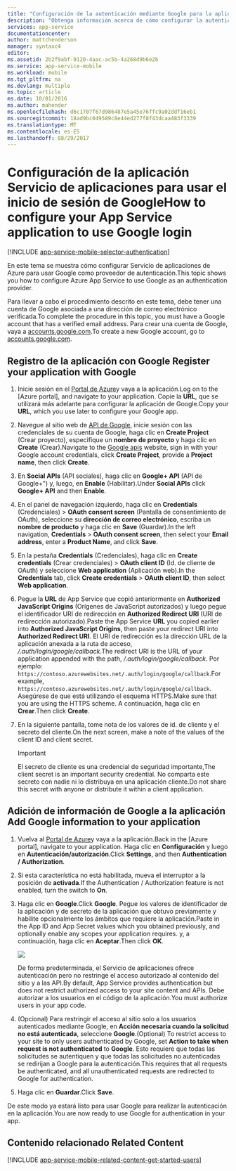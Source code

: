 ```yaml
---
title: "Configuración de la autenticación mediante Google para la aplicación de Servicios de aplicaciones"
description: "Obtenga información acerca de cómo configurar la autenticación mediante Google para la aplicación de Servicios de aplicaciones."
services: app-service
documentationcenter: 
author: mattchenderson
manager: syntaxc4
editor: 
ms.assetid: 2b2f9abf-9120-4aac-ac5b-4a268d9b6e2b
ms.service: app-service-mobile
ms.workload: mobile
ms.tgt_pltfrm: na
ms.devlang: multiple
ms.topic: article
ms.date: 10/01/2016
ms.author: mahender
ms.openlocfilehash: d6c1707f67d986487e5a45e76ffc9a02ddf16eb1
ms.sourcegitcommit: 18ad9bc049589c8e44ed277f8f43dcaa483f3339
ms.translationtype: MT
ms.contentlocale: es-ES
ms.lasthandoff: 08/29/2017
---
```

# <a name="how-to-configure-your-app-service-application-to-use-google-login"></a><span data-ttu-id="842da-103">Configuración de la aplicación Servicio de aplicaciones para usar el inicio de sesión de Google</span><span class="sxs-lookup"><span data-stu-id="842da-103">How to configure your App Service application to use Google login</span></span>
[!INCLUDE [app-service-mobile-selector-authentication](../../includes/app-service-mobile-selector-authentication.md)]

<span data-ttu-id="842da-104">En este tema se muestra cómo configurar Servicio de aplicaciones de Azure para usar Google como proveedor de autenticación.</span><span class="sxs-lookup"><span data-stu-id="842da-104">This topic shows you how to configure Azure App Service to use Google as an authentication provider.</span></span>

<span data-ttu-id="842da-105">Para llevar a cabo el procedimiento descrito en este tema, debe tener una cuenta de Google asociada a una dirección de correo electrónico verificada.</span><span class="sxs-lookup"><span data-stu-id="842da-105">To complete the procedure in this topic, you must have a Google account that has a verified email address.</span></span> <span data-ttu-id="842da-106">Para crear una cuenta de Google, vaya a [accounts.google.com](http://go.microsoft.com/fwlink/p/?LinkId=268302).</span><span class="sxs-lookup"><span data-stu-id="842da-106">To create a new Google account, go to [accounts.google.com](http://go.microsoft.com/fwlink/p/?LinkId=268302).</span></span>

## <span data-ttu-id="842da-107"><a name="register"> </a>Registro de la aplicación con Google</span><span class="sxs-lookup"><span data-stu-id="842da-107"><a name="register"> </a>Register your application with Google</span></span>
1. <span data-ttu-id="842da-108">Inicie sesión en el [Portal de Azure]y vaya a la aplicación.</span><span class="sxs-lookup"><span data-stu-id="842da-108">Log on to the [Azure portal], and navigate to your application.</span></span> <span data-ttu-id="842da-109">Copie la **URL**, que se utilizará más adelante para configurar la aplicación de Google.</span><span class="sxs-lookup"><span data-stu-id="842da-109">Copy your **URL**, which you use later to configure your Google app.</span></span>
2. <span data-ttu-id="842da-110">Navegue al sitio web de [API de Google](http://go.microsoft.com/fwlink/p/?LinkId=268303), inicie sesión con las credenciales de su cuenta de Google, haga clic en **Create Project** (Crear proyecto), especifique un **nombre de proyecto** y haga clic en **Create** (Crear).</span><span class="sxs-lookup"><span data-stu-id="842da-110">Navigate to the [Google apis](http://go.microsoft.com/fwlink/p/?LinkId=268303) website, sign in with your Google account credentials, click **Create Project**, provide a **Project name**, then click **Create**.</span></span>
3. <span data-ttu-id="842da-111">En **Social APIs** (API sociales), haga clic en **Google+ API** (API de Google+") y, luego, en **Enable** (Habilitar).</span><span class="sxs-lookup"><span data-stu-id="842da-111">Under **Social APIs** click **Google+ API** and then **Enable**.</span></span>
4. <span data-ttu-id="842da-112">En el panel de navegación izquierdo, haga clic en **Credentials** (Credenciales)  > **OAuth consent screen** (Pantalla de consentimiento de OAuth), seleccione su **dirección de correo electrónico**, escriba un **nombre de producto** y haga clic en **Save** (Guardar).</span><span class="sxs-lookup"><span data-stu-id="842da-112">In the left navigation, **Credentials** > **OAuth consent screen**, then select your **Email address**,  enter a **Product Name**, and click **Save**.</span></span>
5. <span data-ttu-id="842da-113">En la pestaña **Credentials** (Credenciales), haga clic en **Create credentials** (Crear credenciales) > **OAuth client ID** (Id. de cliente de OAuth) y seleccione **Web application** (Aplicación web).</span><span class="sxs-lookup"><span data-stu-id="842da-113">In the **Credentials** tab, click **Create credentials** > **OAuth client ID**, then select **Web application**.</span></span>
6. <span data-ttu-id="842da-114">Pegue la **URL** de App Service que copió anteriormente en **Authorized JavaScript Origins** (Orígenes de JavaScript autorizados) y luego pegue el identificador URI de redirección en **Authorized Redirect URI** (URI de redirección autorizado).</span><span class="sxs-lookup"><span data-stu-id="842da-114">Paste the App Service **URL** you copied earlier into **Authorized JavaScript Origins**, then paste your redirect URI into **Authorized Redirect URI**.</span></span> <span data-ttu-id="842da-115">El URI de redirección es la dirección URL de la aplicación anexada a la ruta de acceso, */.auth/login/google/callback*.</span><span class="sxs-lookup"><span data-stu-id="842da-115">The redirect URI is the URL of your application appended with the path, */.auth/login/google/callback*.</span></span> <span data-ttu-id="842da-116">Por ejemplo: `https://contoso.azurewebsites.net/.auth/login/google/callback`.</span><span class="sxs-lookup"><span data-stu-id="842da-116">For example, `https://contoso.azurewebsites.net/.auth/login/google/callback`.</span></span> <span data-ttu-id="842da-117">Asegúrese de que está utilizando el esquema HTTPS.</span><span class="sxs-lookup"><span data-stu-id="842da-117">Make sure that you are using the HTTPS scheme.</span></span> <span data-ttu-id="842da-118">A continuación, haga clic en **Crear**.</span><span class="sxs-lookup"><span data-stu-id="842da-118">Then click **Create**.</span></span>
7. <span data-ttu-id="842da-119">En la siguiente pantalla, tome nota de los valores de id. de cliente y el secreto del cliente.</span><span class="sxs-lookup"><span data-stu-id="842da-119">On the next screen, make a note of the values of the client ID and client secret.</span></span>

    > [!IMPORTANT]
    > <span data-ttu-id="842da-120">El secreto de cliente es una credencial de seguridad importante,</span><span class="sxs-lookup"><span data-stu-id="842da-120">The client secret is an important security credential.</span></span> <span data-ttu-id="842da-121">No comparta este secreto con nadie ni lo distribuya en una aplicación cliente.</span><span class="sxs-lookup"><span data-stu-id="842da-121">Do not share this secret with anyone or distribute it within a client application.</span></span>


## <span data-ttu-id="842da-122"><a name="secrets"> </a>Adición de información de Google a la aplicación</span><span class="sxs-lookup"><span data-stu-id="842da-122"><a name="secrets"> </a>Add Google information to your application</span></span>
1. <span data-ttu-id="842da-123">Vuelva al [Portal de Azure]y vaya a la aplicación.</span><span class="sxs-lookup"><span data-stu-id="842da-123">Back in the [Azure portal], navigate to your application.</span></span> <span data-ttu-id="842da-124">Haga clic en **Configuración** y luego en **Autenticación/autorización**.</span><span class="sxs-lookup"><span data-stu-id="842da-124">Click **Settings**, and then **Authentication / Authorization**.</span></span>
2. <span data-ttu-id="842da-125">Si esta característica no está habilitada, mueva el interruptor a la posición de **activada**.</span><span class="sxs-lookup"><span data-stu-id="842da-125">If the Authentication / Authorization feature is not enabled, turn the switch to **On**.</span></span>
3. <span data-ttu-id="842da-126">Haga clic en **Google**.</span><span class="sxs-lookup"><span data-stu-id="842da-126">Click **Google**.</span></span> <span data-ttu-id="842da-127">Pegue los valores de identificador de la aplicación y de secreto de la aplicación que obtuvo previamente y habilite opcionalmente los ámbitos que requiere la aplicación.</span><span class="sxs-lookup"><span data-stu-id="842da-127">Paste in the App ID and App Secret values which you obtained previously, and optionally enable any scopes your application requires.</span></span> <span data-ttu-id="842da-128">y, a continuación, haga clic en **Aceptar**.</span><span class="sxs-lookup"><span data-stu-id="842da-128">Then click **OK**.</span></span>
   
   ![][1]
   
   <span data-ttu-id="842da-129">De forma predeterminada, el Servicio de aplicaciones ofrece autenticación pero no restringe el acceso autorizado al contenido del sitio y a las API.</span><span class="sxs-lookup"><span data-stu-id="842da-129">By default, App Service provides authentication but does not restrict authorized access to your site content and APIs.</span></span> <span data-ttu-id="842da-130">Debe autorizar a los usuarios en el código de la aplicación.</span><span class="sxs-lookup"><span data-stu-id="842da-130">You must authorize users in your app code.</span></span>
4. <span data-ttu-id="842da-131">(Opcional) Para restringir el acceso al sitio solo a los usuarios autenticados mediante Google, en **Acción necesaria cuando la solicitud no está autenticada**, seleccione **Google**.</span><span class="sxs-lookup"><span data-stu-id="842da-131">(Optional) To restrict access to your site to only users authenticated by Google, set **Action to take when request is not authenticated** to **Google**.</span></span> <span data-ttu-id="842da-132">Esto requiere que todas las solicitudes se autentiquen y que todas las solicitudes no autenticadas se redirijan a Google para la autenticación.</span><span class="sxs-lookup"><span data-stu-id="842da-132">This requires that all requests be authenticated, and all unauthenticated requests are redirected to Google for authentication.</span></span>
5. <span data-ttu-id="842da-133">Haga clic en **Guardar**.</span><span class="sxs-lookup"><span data-stu-id="842da-133">Click **Save**.</span></span>

<span data-ttu-id="842da-134">De este modo ya estará listo para usar Google para realizar la autenticación en la aplicación.</span><span class="sxs-lookup"><span data-stu-id="842da-134">You are now ready to use Google for authentication in your app.</span></span>

## <span data-ttu-id="842da-135"><a name="related-content"> </a>Contenido relacionado</span><span class="sxs-lookup"><span data-stu-id="842da-135"><a name="related-content"> </a>Related Content</span></span>
[!INCLUDE [app-service-mobile-related-content-get-started-users](../../includes/app-service-mobile-related-content-get-started-users.md)]

<!-- Anchors. -->

<!-- Images. -->

[0]: ./media/app-service-mobile-how-to-configure-google-authentication/mobile-app-google-redirect.png
[1]: ./media/app-service-mobile-how-to-configure-google-authentication/mobile-app-google-settings.png

<!-- URLs. -->

[Google apis]: http://go.microsoft.com/fwlink/p/?LinkId=268303

[Portal de Azure]: https://portal.azure.com/

